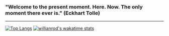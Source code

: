<h3>"Welcome to the present moment. Here. Now. The only moment there ever is." (Eckhart Tolle)</h3>
<hr />

[![Top Langs](https://github-readme-stats.vercel.app/api/top-langs/?username=Jan-Emig&layout=compact)](https://github.com/anuraghazra/github-readme-stats)
[![willianrod's wakatime stats](https://github-readme-stats.vercel.app/api/wakatime?username=Jan-Emig)](https://github.com/anuraghazra/github-readme-stats)
